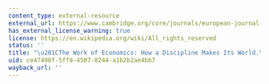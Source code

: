 ```yaml
---
content_type: external-resource
external_url: https://www.cambridge.org/core/journals/european-journal-of-sociology-archives-europeennes-de-sociologie/article/work-of-economics-how-a-discipline-makes-its-world/815F059377FD85DCE1F269E6B29C6DC3
has_external_license_warning: true
license: https://en.wikipedia.org/wiki/All_rights_reserved
status: ''
title: "\u201CThe Work of Economics: How a Discipline Makes Its World.\u201D"
uid: ce47498f-5ff8-4507-8244-a1b2b2ae4bb7
wayback_url: ''
---
```

